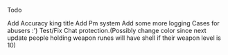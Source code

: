 Todo

Add Accuracy king title
Add Pm system 
Add some more logging Cases for abusers :')
Test/Fix Chat protection.(Possibly change color since next update people holding weapon runes will have shell if their weapon level is 10)
